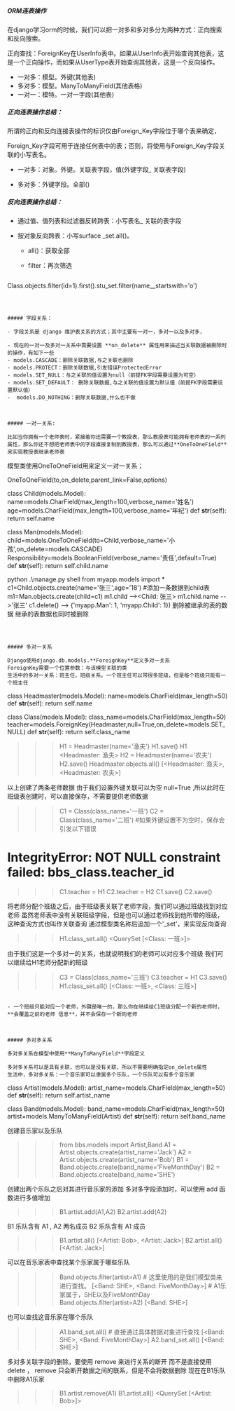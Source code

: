 ##### ORM连表操作

在django学习orm的时候，我们可以把一对多和多对多分为两种方式：正向搜索和反向搜索。

正向查找：ForeignKey在UserInfo表中。如果从UserInfo表开始查询其他表，这是一个正向操作，而如果从UserType表开始查询其他表，这是一个反向操作。

- 一对多：模型。外键(其他表)
- 多对多：模型。ManyToManyField(其他表格)
- 一对一：模特。一对一字段(其他表)

##### 正向连表操作总结：

所谓的正向和反向连接表操作的标识仅由Foreign_Key字段位于哪个表来确定，

Foreign_Key字段可用于连接任何表中的表；否则，将使用与Foreign_Key字段关联的小写表名。

- 一对多：对象。外键。关联表字段，值(外键字段_ 关联表字段)

- 多对多：外键字段。全部()

##### 反向连表操作总结：

- 通过值、值列表和过滤器反转跨表：小写表名_ 关联的表字段

- 按对象反向跨表：小写surface _set.all()。

  - all()：获取全部

  - filter：再次筛选


  ```
 Class.objects.filter(id=1).first().stu_set.filter(name__startswith='o')
  ```



##### 字段关系：

- 字段关系是 django 维护表关系的方式；其中主要有一对一，多对一以及多对多， 

- 现在的一对一及多对一关系中需要设置 **on_delete** 属性用来描述当关联数据被删除时的操作，有如下一些
  - models.CASCADE：删除关联数据,与之关联也删除 
  - models.PROTECT：删除关联数据,引发错误ProtectedError
  - models.SET_NULL：与之关联的值设置为null（前提FK字段需要设置为可空） 
  - models.SET_DEFAULT： 删除关联数据,与之关联的值设置为默认值（前提FK字段需要设置默认值）
  -  models.DO_NOTHING：删除关联数据,什么也不做



##### 一对一关系:

比如当你拥有一个老师表时，紧接着你还需要一个教授表，那么教授表可能拥有老师表的一系列属性，那么你还不想把老师表中的字段直接复制到教授表，那么可以通过**OneToOneField**来实现教授表继承老师表

```
模型类使用OneToOneField用来定义一对一关系；

OneToOneField(to,on_delete,parent_link=False,options)

class Child(models.Model):
    name=models.CharField(max_length=100,verbose_name='姓名')
    age=models.CharField(max_length=100,verbose_name='年纪')
    def __str__(self):
        return self.name

class Man(models.Model):
    child=models.OneToOneField(to=Child,verbose_name='小孩',on_delete=models.CASCADE)
    Responsibility=models.BooleanField(verbose_name='责任',default=True)
    def __str__(self):
        return self.child.name

python .\manage.py shell
from myapp.models import *
c1=Child.objects.create(name='张三',age='18')  #添加一条数据到child表
m1=Man.objects.create(child=c1)
m1.child   --><Child: 张三>
m1.child.name   -->'张三'
c1.delete()   --> {'myapp.Man': 1, 'myapp.Child': 1})   删除被继承的表的数据  继承的表数据也同时被删除
```



##### 多对一关系

Django使用django.db.models.**ForeignKey**定义多对一关系
ForeignKey需要一个位置参数：与该模型关联的类
生活中的多对一关系：班主任，班级关系。一个班主任可以带很多班级，但是每个班级只能有一个班主任

```
class Headmaster(models.Model):
	name=models.CharField(max_length=50)
	def __str__(self):
		return self.name

class Class(models.Model):
	class_name=models.CharField(max_length=50)
	teacher=models.ForeignKey(Headmaster,null=True,on_delete=models.SET_NULL)
	def __str__(self):
		return self.class_name


>>> H1 = Headmaster(name='渔夫')
>>> H1.save()
>>> H1
<Headmaster: 渔夫>
>>> H2 = Headmaster(name='农夫')
>>> H2.save()
>>> Headmaster.objects.all() 
[<Headmaster: 渔夫>, <Headmaster: 农夫>]

以上创建了两条老师数据
由于我们设置外键关联可以为空 null=True ,所以此时在班级表创建时，可以直接保存，不需要提供老师数据

>>> C1 = Class(class_name='一班') 
>>> C2 = Class(class_name='二班') 
#如果外键设置不为空时，保存会引发以下错误 
# IntegrityError: NOT NULL constraint failed: bbs_class.teacher_id 
>>> C1.teacher = H1 
>>> C2.teacher = H2 
>>> C1.save() 
>>> C2.save()

将老师分配个班级之后，由于班级表关联了老师字段，我们可以通过班级找到对应老师
虽然老师表中没有关联班级字段，但是也可以通过老师找到他所带的班级，这种查询方式也叫作关联查询
通过模型类名称后追加一个'_set'，来实现反向查询
>>> H1.class_set.all() 
<QuerySet [<Class: 一班>]>

由于我们这是一个多对一的关系，也就说明我们的老师可以对应多个班级
我们可以继续给H1老师分配新的班级

>>> C3 = Class(class_name='三班') 
>>> C3.teacher = H1 
>>> C3.save() 
>>> H1.class_set.all() 
[<Class: 一班>, <Class: 三班>]
```

- 一个班级只能对应一个老师，外键是唯一的，那么你在继续给C1班级分配一个新的老师时，**会覆盖之前的老师 信息**，并不会保存一个新的老师



##### 多对多关系

多对多关系在模型中使用**ManyToManyField**字段定义

多对多关系可以是具有关联，也可以是没有关联，所以不需要明确指定on_delete属性
生活中，多对多关系：一个音乐家可以隶属多个乐队，一个乐队可以有多个音乐家

```
class Artist(models.Model):
	artist_name=models.CharField(max_length=50)
	def __str__(self):
		return self.artist_name

class Band(models.Model):
	band_name=models.CharField(max_length=50)
	artist=models.ManyToManyField(Artist)
	def __str__(self):
		return self.band_name

创建音乐家以及乐队
>>> from bbs.models import Artist,Band 
>>> A1 = Artist.objects.create(artist_name='Jack') 
>>> A2 = Artist.objects.create(artist_name='Bob') 
>>> B1 = Band.objects.create(band_name='FiveMonthDay') 
>>> B2 = Band.objects.create(band_name='SHE')

创建出两个乐队之后对其进行音乐家的添加
多对多字段添加时，可以使用 add 函数进行多值增加

>>> B1.artist.add(A1,A2) 
>>> B2.artist.add(A2)

B1 乐队含有 A1 , A2 两名成员
B2 乐队含有 A1 成员

>>> B1.artist.all() 
[<Artist: Bob>, <Artist: Jack>] 
>>> B2.artist.all() 
[<Artist: Jack>]

可以在音乐家表中查找某个乐家属于哪些乐队
>>> Band.objects.filter(artist=A1) # 这里使用的是我们模型类来进行查找。 
[<Band: SHE>, <Band: FiveMonthDay>] # A1乐家属于，SHE以及FiveMonthDay 
>>> Band.objects.filter(artist=A2) 
[<Band: SHE>]

也可以查找这音乐家在哪个乐队
>>> A1.band_set.all() # 直接通过具体数据对象进行查找 
[<Band: SHE>, <Band: FiveMonthDay>] 
>>> A2.band_set.all() 
[<Band: SHE>]

多对多关联字段的删除，要使用 remove 来进行关系的断开
而不是直接使用 delete ， remove 只会断开数据之间的联系，但是不会将数据删除
现在在B1乐队中删除A1乐家

>>> B1.artist.remove(A1) 
>>> B1.artist.all() 
<QuerySet [<Artist: Bob>]>

```



